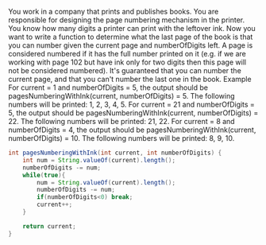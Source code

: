 You work in a company that prints and publishes books. You are responsible for designing the page numbering mechanism in the printer. You know how many digits a printer can print with the leftover ink. Now you want to write a function to determine what the last page of the book is that you can number given the current page and numberOfDigits left. A page is considered numbered if it has the full number printed on it (e.g. if we are working with page 102 but have ink only for two digits then this page will not be considered numbered).
It's guaranteed that you can number the current page, and that you can't number the last one in the book.
Example
For current = 1 and numberOfDigits = 5, the output should be
pagesNumberingWithInk(current, numberOfDigits) = 5.
The following numbers will be printed: 1, 2, 3, 4, 5.
For current = 21 and numberOfDigits = 5, the output should be
pagesNumberingWithInk(current, numberOfDigits) = 22.
The following numbers will be printed: 21, 22.
For current = 8 and numberOfDigits = 4, the output should be
pagesNumberingWithInk(current, numberOfDigits) = 10.
The following numbers will be printed: 8, 9, 10.
```java
int pagesNumberingWithInk(int current, int numberOfDigits) {
    int num = String.valueOf(current).length();
    numberOfDigits -= num;
    while(true){       
        num = String.valueOf(current).length();
        numberOfDigits -= num;
        if(numberOfDigits<0) break;
        current++;
    }

    return current;
}
```
